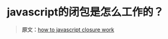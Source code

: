 # javascript的闭包是怎么工作的？

> **原文：**[how to javascript closure work](http://stackoverflow.com/questions/111102/how-do-javascript-closures-work)

